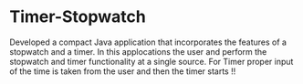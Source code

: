 # Timer-Stopwatch
Developed a compact Java application that incorporates the features of a stopwatch and a timer.
In this applocations the user and perform the stopwatch and timer functionality at a single source.
For Timer proper input of the time is taken from the user and then the timer starts !!
